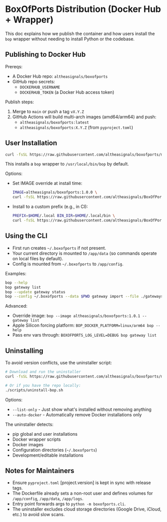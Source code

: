 # BoxOfPorts Distribution (Docker Hub + Wrapper)

This doc explains how we publish the container and how users install the `bop` wrapper without needing to install Python or the codebase.

## Publishing to Docker Hub

Prereqs:
- A Docker Hub repo: `altheasignals/boxofports`
- GitHub repo secrets:
  - `DOCKERHUB_USERNAME`
  - `DOCKERHUB_TOKEN` (a Docker Hub access token)

Publish steps:
1) Merge to `main` or push a tag `vX.Y.Z`
2) GitHub Actions will build multi-arch images (amd64/arm64) and push:
   - `altheasignals/boxofports:latest`
   - `altheasignals/boxofports:X.Y.Z` (from `pyproject.toml`)

## User Installation

```bash
curl -fsSL https://raw.githubusercontent.com/altheasignals/boxofports/main/scripts/install-bop.sh | bash
```

This installs a `bop` wrapper to `/usr/local/bin/bop` by default.

Options:
- Set IMAGE override at install time:
  ```bash
  IMAGE=altheasignals/boxofports:1.0.0 \
  curl -fsSL https://raw.githubusercontent.com/altheasignals/BoxOfPorts/main/scripts/install-bop.sh | bash
  ```
- Install to a custom prefix (e.g., in CI):
  ```bash
  PREFIX=$HOME/.local BIN_DIR=$HOME/.local/bin \
  curl -fsSL https://raw.githubusercontent.com/altheasignals/BoxOfPorts/main/scripts/install-bop.sh | bash
  ```

## Using the CLI

- First run creates `~/.boxofports` if not present.
- Your current directory is mounted to `/app/data` (so commands operate on local files by default).
- Config is mounted from `~/.boxofports` to `/app/config`.

Examples:
```bash
bop --help
bop gateway list
bop --update gateway status
bop --config ~/.boxofports --data $PWD gateway import --file ./gateways.csv
```

Advanced:
- Override image: `bop --image altheasignals/boxofports:1.0.1 -- gateway list`
- Apple Silicon forcing platform: `BOP_DOCKER_PLATFORM=linux/arm64 bop --help`
- Pass env vars through: `BOXOFPORTS_LOG_LEVEL=DEBUG bop gateway list`

## Uninstalling

To avoid version conflicts, use the uninstaller script:

```bash
# Download and run the uninstaller
curl -fsSL https://raw.githubusercontent.com/altheasignals/boxofports/main/scripts/uninstall-bop.sh | bash

# Or if you have the repo locally:
./scripts/uninstall-bop.sh
```

Options:
- `--list-only` - Just show what's installed without removing anything
- `--auto-docker` - Automatically remove Docker installations only

The uninstaller detects:
- pip global and user installations 
- Docker wrapper scripts
- Docker images
- Configuration directories (`~/.boxofports`)
- Development/editable installations

## Notes for Maintainers

- Ensure `pyproject.toml` [project.version] is kept in sync with release tags.
- The Dockerfile already sets a non-root user and defines volumes for `/app/config`, `/app/data`, `/app/logs`.
- Entry point forwards args to `python -m boxofports.cli`.
- The uninstaller excludes cloud storage directories (Google Drive, iCloud, etc.) to avoid slow scans.
